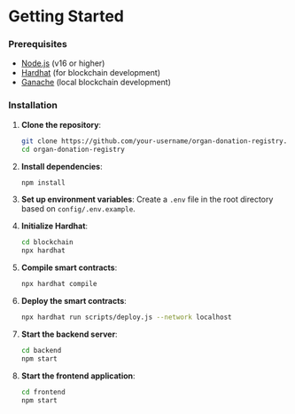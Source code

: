 # Getting Started

### Prerequisites
- [Node.js](https://nodejs.org/) (v16 or higher)
- [Hardhat](https://hardhat.org/) (for blockchain development)
- [Ganache](https://trufflesuite.com/ganache/) (local blockchain development)

### Installation
1. **Clone the repository**:
   ```bash
   git clone https://github.com/your-username/organ-donation-registry.git
   cd organ-donation-registry
   ```

2. **Install dependencies**:
   ```bash
   npm install
   ```

3. **Set up environment variables**:
   Create a `.env` file in the root directory based on `config/.env.example`.

4. **Initialize Hardhat**:
   ```bash
   cd blockchain
   npx hardhat
   ```

5. **Compile smart contracts**:
   ```bash
   npx hardhat compile
   ```

6. **Deploy the smart contracts**:
   ```bash
   npx hardhat run scripts/deploy.js --network localhost
   ```

7. **Start the backend server**:
   ```bash
   cd backend
   npm start
   ```

8. **Start the frontend application**:
   ```bash
   cd frontend
   npm start
   ```
``` 

